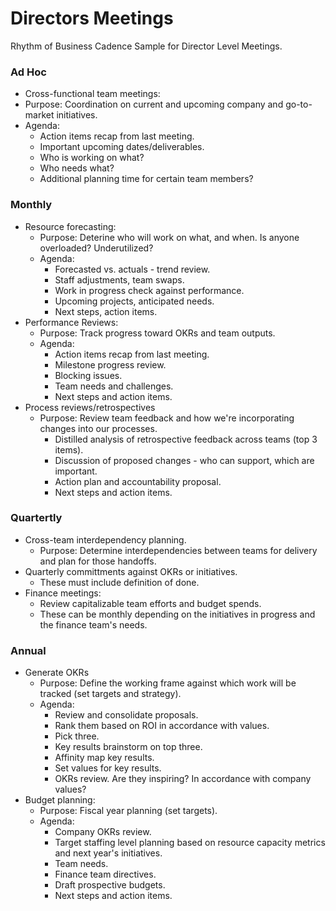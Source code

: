 # Directors Meetings

Rhythm of Business Cadence Sample for Director Level Meetings. 

### Ad Hoc
- Cross-functional team meetings:
- Purpose: Coordination on current and upcoming company and go-to-market initiatives.
- Agenda:
    - Action items recap from last meeting.
    - Important upcoming dates/deliverables.
    - Who is working on what? 
    - Who needs what? 
    - Additional planning time for certain team members?
  
### Monthly
- Resource forecasting:
  - Purpose: Deterine who will work on what, and when. Is anyone overloaded? Underutilized?
  - Agenda:
    - Forecasted vs. actuals - trend review.
    - Staff adjustments, team swaps.
    - Work in progress check against performance.
    - Upcoming projects, anticipated needs.
    - Next steps, action items.
- Performance Reviews:
  - Purpose: Track progress toward OKRs and team outputs.
  - Agenda:
    - Action items recap from last meeting.
    - Milestone progress review.
    - Blocking issues.
    - Team needs and challenges.
    - Next steps and action items.
- Process reviews/retrospectives
  - Purpose: Review team feedback and how we're incorporating changes into our processes.
    - Distilled analysis of retrospective feedback across teams (top 3 items).
    - Discussion of proposed changes - who can support, which are important.
    - Action plan and accountability proposal.
    - Next steps and action items.

### Quartertly
- Cross-team interdependency planning.
  - Purpose: Determine interdependencies between teams for delivery and plan for those handoffs.
- Quarterly committments against OKRs or initiatives. 
  - These must include definition of done. 
- Finance meetings:
  - Review capitalizable team efforts and budget spends.
  - These can be monthly depending on the initiatives in progress and the finance team's needs.

### Annual 
- Generate OKRs
  - Purpose: Define the working frame against which work will be tracked (set targets and strategy).
  - Agenda: 
    - Review and consolidate proposals.
    - Rank them based on ROI in accordance with values.
    - Pick three.
    - Key results brainstorm on top three.
    - Affinity map key results.
    - Set values for key results.
    - OKRs review. Are they inspiring? In accordance with company values?
- Budget planning:
  - Purpose: Fiscal year planning (set targets).
  - Agenda:
    - Company OKRs review.
    - Target staffing level planning based on resource capacity metrics and next year's initiatives.
    - Team needs.
    - Finance team directives.
    - Draft prospective budgets.
    - Next steps and action items.
